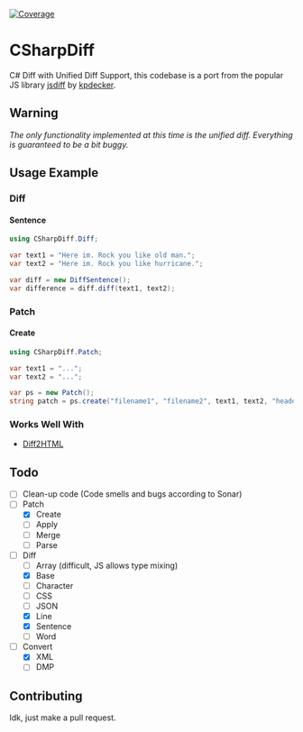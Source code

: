 [![Coverage](https://sonarcloud.io/api/project_badges/measure?project=ThomasHambach_csharpdiff&metric=coverage)](https://sonarcloud.io/summary/new_code?id=ThomasHambach_csharpdiff)

# CSharpDiff

C# Diff with Unified Diff Support, this codebase is a port from the popular JS library [jsdiff](https://github.com/kpdecker/jsdiff) by [kpdecker](https://github.com/kpdecker).

## Warning

*The only functionality implemented at this time is the unified diff. Everything is guaranteed to be a bit buggy.*

## Usage Example

### Diff

#### Sentence

```c#
using CSharpDiff.Diff;

var text1 = "Here im. Rock you like old man.";
var text2 = "Here im. Rock you like hurricane.";

var diff = new DiffSentence();
var difference = diff.diff(text1, text2);
```

### Patch

#### Create

```c#
using CSharpDiff.Patch;

var text1 = "...";
var text2 = "...";

var ps = new Patch();
string patch = ps.create("filename1", "filename2", text1, text2, "header1", "header2", new PatchServiceOptions());
```

### Works Well With

* [Diff2HTML](https://diff2html.xyz/)

## Todo

- [ ] Clean-up code (Code smells and bugs according to Sonar)
- [ ] Patch
  - [x] Create
  - [ ] Apply
  - [ ] Merge
  - [ ] Parse
- [ ] Diff
  - [ ] Array (difficult, JS allows type mixing)
  - [x] Base
  - [ ] Character
  - [ ] CSS
  - [ ] JSON
  - [x] Line
  - [x] Sentence
  - [ ] Word
- [ ] Convert
  - [x] XML
  - [ ] DMP

## Contributing

Idk, just make a pull request.
